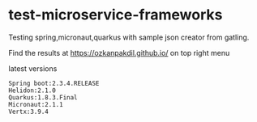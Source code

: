 # test-microservice-frameworks

Testing spring,micronaut,quarkus with sample json creator from gatling.

Find the results at https://ozkanpakdil.github.io/ on top right menu

latest versions
```
Spring boot:2.3.4.RELEASE
Helidon:2.1.0
Quarkus:1.8.3.Final
Micronaut:2.1.1
Vertx:3.9.4
```

